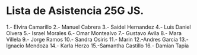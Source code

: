 # Lista de Asistencia 25G JS.
1.- Elvira Camarillo
2.- Manuel Cabrera
3.- Saidel Hernandez
4.- Luis Daniel Olvera
5.- Israel Morales
6.- Omar Montealvo
7.- Gustavo Avila
8.- Mara Villela
9.- Jorge Ramos
10.- Sandra Osiris
11.- Marin
12.-Andres Garcia
13.-Ignacio Mendoza
14.- Karla Herzo
15.-Samantha Castillo
16.- Damian Tapia
